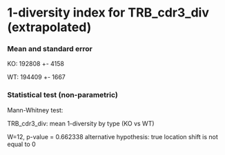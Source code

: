 


# 1-diversity index for TRB_cdr3_div (extrapolated)

### Mean and standard error

KO: 192808 +- 4158

WT: 194409 +- 1667

### Statistical test (non-parametric)

Mann-Whitney test:

 TRB_cdr3_div: mean 1-diversity by type (KO vs WT)

W=12, p-value = 0.662338
alternative hypothesis: true location shift is not equal to 0


